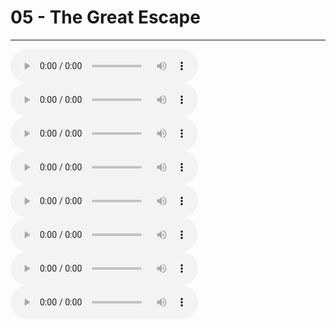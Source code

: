 # 05 - The Great Escape

---

![](05%20-%20The%20Great%20Escape_Bass.mid)
![](05%20-%20The%20Great%20Escape_Drums.mid)
![](05%20-%20The%20Great%20Escape_Guitar.mid)
![](05%20-%20The%20Great%20Escape_Kick%20Drum.mid)
![](05%20-%20The%20Great%20Escape_Other.mid)
![](05%20-%20The%20Great%20Escape_Percussion.mid)
![](05%20-%20The%20Great%20Escape_Piano.mid)
![](05%20-%20The%20Great%20Escape_Voice.mid)